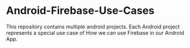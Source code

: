 # Android-Firebase-Use-Cases
This repository contains multiple android projects. Each Android project represents a special use case of How we can use Firebase in our Android App.
